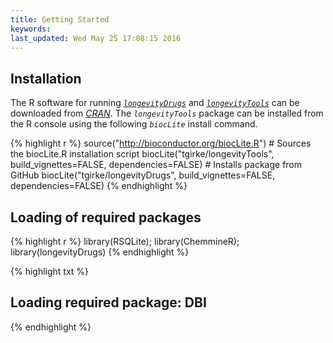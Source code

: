 ```yaml
---
title: Getting Started
keywords: 
last_updated: Wed May 25 17:08:15 2016
---
```


## Installation

The R software for running [_`longevityDrugs`_](https://github.com/tgirke/longevityDrugs) and [_`longevityTools`_](https://github.com/tgirke/longevityTools) can be downloaded from [_CRAN_](http://cran.at.r-project.org/). The _`longevityTools`_ package can be installed from the R console using the following _`biocLite`_ install command. 


{% highlight r %}
source("http://bioconductor.org/biocLite.R") # Sources the biocLite.R installation script 
biocLite("tgirke/longevityTools", build_vignettes=FALSE, dependencies=FALSE) # Installs package from GitHub
biocLite("tgirke/longevityDrugs", build_vignettes=FALSE, dependencies=FALSE)
{% endhighlight %}

## Loading of required packages


{% highlight r %}
library(RSQLite); library(ChemmineR); library(longevityDrugs)
{% endhighlight %}

{% highlight txt %}
## Loading required package: DBI
{% endhighlight %}


